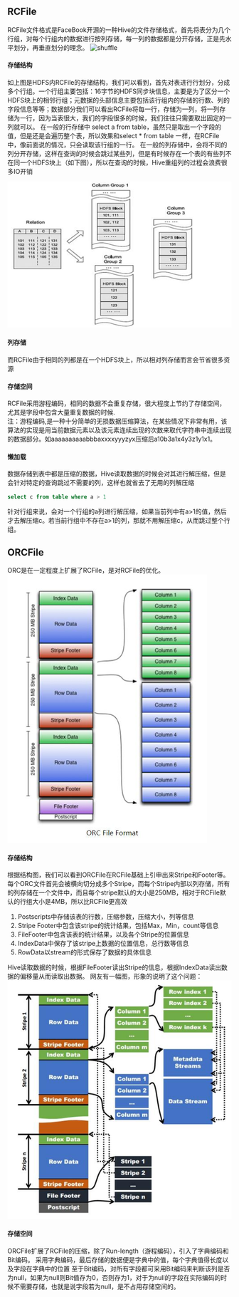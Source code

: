 ## RCFile

RCFile文件格式是FaceBook开源的一种Hive的文件存储格式，首先将表分为几个行组，对每个行组内的数据进行按列存储，每一列的数据都是分开存储，正是先水平划分，再垂直划分的理念。
![shuffle](.assets/img/1.png)

#### 存储结构  
如上图是HDFS内RCFile的存储结构，我们可以看到，首先对表进行行划分，分成多个行组。一个行组主要包括：16字节的HDFS同步块信息，主要是为了区分一个HDFS块上的相邻行组；元数据的头部信息主要包括该行组内的存储的行数、列的字段信息等等；数据部分我们可以看出RCFile将每一行，存储为一列，将一列存储为一行，因为当表很大，我们的字段很多的时候，我们往往只需要取出固定的一列就可以。
在一般的行存储中 select a from table，虽然只是取出一个字段的值，但是还是会遍历整个表，所以效果和select * from table 一样，在RCFile中，像前面说的情况，只会读取该行组的一行。
在一般的列存储中，会将不同的列分开存储，这样在查询的时候会跳过某些列，但是有时候存在一个表的有些列不在同一个HDFS块上（如下图），所以在查询的时候，Hive重组列的过程会浪费很多IO开销

![shuffle](/assets/img/2.png)

#### 列存储
而RCFile由于相同的列都是在一个HDFS块上，所以相对列存储而言会节省很多资源

#### 存储空间
RCFile采用游程编码，相同的数据不会重复存储，很大程度上节约了存储空间，尤其是字段中包含大量重复数据的时候.   
注：游程编码,是一种十分简单的无损数据压缩算法，在某些情况下非常有用，该算法的实现是用当前数据元素以及该元素连续出现的次数来取代字符串中连续出现的数据部分。如aaaaaaaaaabbbaxxxxyyyzyx压缩后a10b3a1x4y3z1y1x1。

#### 懒加载
数据存储到表中都是压缩的数据，Hive读取数据的时候会对其进行解压缩，但是会针对特定的查询跳过不需要的列，这样也就省去了无用的列解压缩
``` sql
select c from table where a > 1
```
针对行组来说，会对一个行组的a列进行解压缩，如果当前列中有a>1的值，然后才去解压缩c。若当前行组中不存在a>1的列，那就不用解压缩c，从而跳过整个行组。

## ORCFile
ORC是在一定程度上扩展了RCFile，是对RCFile的优化。
![shuffle](/assets/img/3.png)

#### 存储结构
根据结构图，我们可以看到ORCFile在RCFile基础上引申出来Stripe和Footer等。每个ORC文件首先会被横向切分成多个Stripe，而每个Stripe内部以列存储，所有的列存储在一个文件中，而且每个stripe默认的大小是250MB，相对于RCFile默认的行组大小是4MB，所以比RCFile更高效
1. Postscripts中存储该表的行数，压缩参数，压缩大小，列等信息
2. Stripe Footer中包含该stripe的统计结果，包括Max，Min，count等信息
3. FileFooter中包含该表的统计结果，以及各个Stripe的位置信息
4. IndexData中保存了该stripe上数据的位置信息，总行数等信息
5. RowData以stream的形式保存了数据的具体信息

Hive读取数据的时候，根据FileFooter读出Stripe的信息，根据IndexData读出数据的偏移量从而读取出数据。
网友有一幅图，形象的说明了这个问题：
![shuffle](/assets/img/4.png)

#### 存储空间
ORCFile扩展了RCFile的压缩，除了Run-length（游程编码），引入了字典编码和Bit编码。
采用字典编码，最后存储的数据便是字典中的值，每个字典值得长度以及字段在字典中的位置
至于Bit编码，对所有字段都可采用Bit编码来判断该列是否为null，如果为null则Bit值存为0，否则存为1，对于为null的字段在实际编码的时候不需要存储，也就是说字段若为null，是不占用存储空间的。
